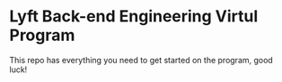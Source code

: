 # Lyft Back-end Engineering Virtul Program
This repo has everything you need to get started on the program, good luck!
